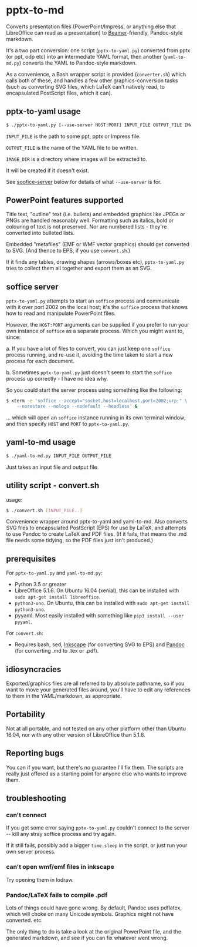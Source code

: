 
# pptx-to-md

Converts presentation files (PowerPoint/Impress,
or anything else that LibreOffice can read as a
presentation) to [Beamer](https://ctan.org/pkg/beamer)-friendly,
Pandoc-style markdown.

It's a two part conversion: one script (`pptx-to-yaml.py`)
converted from pptx (or ppt, odp etc) into an intermediate
YAML format, then another (`yaml-to-md.py`) converts the
YAML to Pandoc-style markdown.

As a convenience, a Bash wrapper script is provided (`converter.sh`)
which calls both of these, and handles a few other graphics-conversion
tasks (such as converting SVG files, which LaTeX can't natively read,
to encapsulated PostScript files, which it can).

## pptx-to-yaml usage

```bash
$ ./pptx-to-yaml.py [--use-server HOST:PORT] INPUT_FILE OUTPUT_FILE IMAGE_DIR
```

`INPUT_FILE` is the path to some ppt, pptx or Impress file.

`OUTPUT_FILE` is the name of the YAML file to be written.

`IMAGE_DIR` is a directory where images will be extracted to.

It will be created if it doesn't exist.

See [soofice-server](#soffice-server) below for details of
what `--use-server` is for.

## PowerPoint features supported

Title text, "outline" text (i.e. bullets) and embedded
graphics like JPEGs or PNGs are handled reasonably well.
Formatting such as italics, bold or colouring of text
is not preserved. Nor are numbered lists - they're
converted into bulleted lists.

Embedded "metafiles" (EMF or WMF vector graphics)
should get converted to SVG. (And thence to EPS, if you
use `convert.sh`.)

If it finds any tables, drawing shapes (arrows/boxes etc),
`pptx-to-yaml.py` tries to collect them all together
and export them as an SVG.

## soffice server

`pptx-to-yaml.py` attempts to start an `soffice` process
and communicate with it over port 2002 on the local host;
it's the `soffice` process that knows how to read
and manipulate PowerPoint files.

However, the `HOST:PORT` arguments can be supplied if you prefer
to run your own instance of `soffice` as a separate process.
Which you might want to, since:

a.  If you have a lot of files to convert, you can just
    keep one `soffice` process running, and re-use it,
    avoiding the time taken to start a new process for
    each document.

b.  Sometimes `pptx-to-yaml.py` just doesn't seem to
    start the `soffice` process up correctly - I have no idea why.

So you could start the server process using something
like the following:

```bash
$ xterm -e 'soffice --accept="socket,host=localhost,port=2002;urp;" \
    --norestore --nologo --nodefault --headless' &
```

... which will open an `soffice` instance running in its own terminal
window; and then specify `HOST` and `PORT` to `pptx-to-yaml.py`.


## yaml-to-md usage

```bash
$ ./yaml-to-md.py INPUT_FILE OUTPUT_FILE
```

Just takes an input file and output file.

## utility script - convert.sh

usage:

```bash
$ ./convert.sh [INPUT_FILE..]
```

Convenience wrapper around pptx-to-yaml and yaml-to-md. Also converts
SVG files to encapsulated PostScript (EPS) for use by LaTeX,
and attempts to use Pandoc to create LaTeX and PDF files.
(If it fails, that means the .md file needs some tidying, so the
PDF files just isn't produced.)


## prerequisites

For `pptx-to-yaml.py` and `yaml-to-md.py`:

-   Python 3.5 or greater
-   LibreOffice 5.1.6. On Ubuntu 16.04 (xenial), this
    can be installed with `sudo apt-get install libreoffice`.
-   `python3-uno`. On Ubuntu, this can be installed with
    `sudo apt-get install python3-uno`.
-   pyyaml. Most easily installed with something like
    `pip3 install --user pyyaml`.

For `convert.sh`:

-  Requires bash, sed, [Inkscape](https://inkscape.org)
  (for converting SVG to EPS) and [Pandoc](https://pandoc.org/)
  (for converting .md to .tex or .pdf).

## idiosyncracies

Exported/graphics files are all referred to by absolute pathname,
so if you want to move your generated files around,
you'll have to edit any references to them in the
YAML/markdown, as appropriate.

## Portability

Not at all portable, and not tested on any other platform
other than Ubuntu 16.04, nor with any other version of
LibreOffice than 5.1.6.

## Reporting bugs

You can if you want, but there's no guarantee I'll fix them.
The scripts are really just offered as a starting point for
anyone else who wants to improve them.

## troubleshooting

### can't connect

If you get some error saying `pptx-to-yaml.py` couldn't connect to the
server -- kill any stray soffice process and try again.

If it still fails, possibly add a bigger `time.sleep`
in the script, or just run your own server process.

### can't open wmf/emf files in inkscape

Try opening them in lodraw.

### Pandoc/LaTeX fails to compile .pdf

Lots of things could have gone wrong. By default, Pandoc
uses pdflatex, which will choke on many Unicode symbols.
Graphics might not have converted. etc.

The only thing to do is take a look at the original
PowerPoint file, and the generated markdown, and see if you
can fix whatever went wrong.



